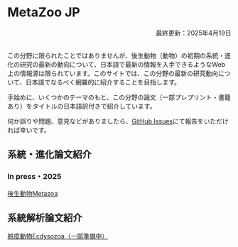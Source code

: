 # MetaZoo JP
<div style="text-align: right;">最終更新：2025年4月19日</div><br>

この分野に限られたことではありませんが、後生動物（動物）の初期の系統・進化の研究の最新の動向について、日本語で最新の情報を入手できるようなWeb上の情報源は限られています。このサイトでは、この分野の最新の研究動向について、日本語でなるべく網羅的に紹介することを目指します。

手始めに、いくつかのテーマのもと、この分野の論文（一部プレプリント・書籍あり）をタイトルの日本語訳付きで紹介しています。

何か誤りや問題、意見などがありましたら、[GitHub Issues](https://github.com/MZ9862/metazoo-jp/issues)にて報告をいただければ幸いです。

## 系統・進化論文紹介
### In press・2025
[後生動物Metazoa](papers/papers2025metazoa.md)

## 系統解析論文紹介
[脱皮動物Ecdysozoa（一部準備中）](phylogeneticanalyses/ecdysozoa.md)
